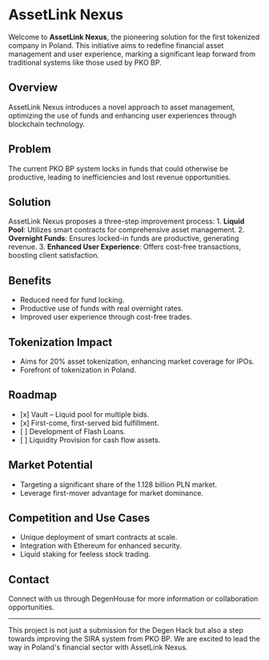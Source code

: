 <h1>AssetLink Nexus</h1>

<p>Welcome to <strong>AssetLink Nexus</strong>, the pioneering solution for the first tokenized company in Poland. This initiative aims to redefine financial asset management and user experience, marking a significant leap forward from traditional systems like those used by PKO BP.</p>

<h2>Overview</h2>

<p>AssetLink Nexus introduces a novel approach to asset management, optimizing the use of funds and enhancing user experiences through blockchain technology.</p>

<h2>Problem</h2>

<p>The current PKO BP system locks in funds that could otherwise be productive, leading to inefficiencies and lost revenue opportunities.</p>

<h2>Solution</h2>

<p>AssetLink Nexus proposes a three-step improvement process:
1. <strong>Liquid Pool</strong>: Utilizes smart contracts for comprehensive asset management.
2. <strong>Overnight Funds</strong>: Ensures locked-in funds are productive, generating revenue.
3. <strong>Enhanced User Experience</strong>: Offers cost-free transactions, boosting client satisfaction.</p>

<h2>Benefits</h2>

<ul>
<li>Reduced need for fund locking.</li>
<li>Productive use of funds with real overnight rates.</li>
<li>Improved user experience through cost-free trades.</li>
</ul>

<h2>Tokenization Impact</h2>

<ul>
<li>Aims for 20% asset tokenization, enhancing market coverage for IPOs.</li>
<li>Forefront of tokenization in Poland.</li>
</ul>

<h2>Roadmap</h2>

<ul>
<li>[x] Vault – Liquid pool for multiple bids.</li>
<li>[x] First-come, first-served bid fulfillment.</li>
<li>[ ] Development of Flash Loans.</li>
<li>[ ] Liquidity Provision for cash flow assets.</li>
</ul>

<h2>Market Potential</h2>

<ul>
<li>Targeting a significant share of the 1.128 billion PLN market.</li>
<li>Leverage first-mover advantage for market dominance.</li>
</ul>

<h2>Competition and Use Cases</h2>

<ul>
<li>Unique deployment of smart contracts at scale.</li>
<li>Integration with Ethereum for enhanced security.</li>
<li>Liquid staking for feeless stock trading.</li>
</ul>

<h2>Contact</h2>

<p>Connect with us through DegenHouse for more information or collaboration opportunities.</p>

<hr />

<p>This project is not just a submission for the Degen Hack but also a step towards improving the SIRA system from PKO BP. We are excited to lead the way in Poland's financial sector with AssetLink Nexus.</p>
